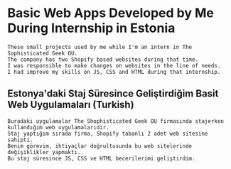 # Basic Web Apps Developed by Me During Internship in Estonia
```
These small projects used by me while I'm an intern in The Sophisticated Geek OU.
The company has two Shopify based websites during that time.
I was responsible to make changes on websites in the line of needs.
I had improve my skills on JS, CSS and HTML during that internship.
```

## Estonya'daki Staj Süresince Geliştirdiğim Basit Web Uygulamaları (Turkish)
```
Buradaki uygulamalar The Shophisticated Geek OU firmasında stajerken kullandığım web uygulamalarıdır.
Staj yaptığım sırada firma, Shopify tabanlı 2 adet web sitesine sahipti.
Benim görevim, ihtiyaçlar doğrultusunda bu web sitelerinde değişiklikler yapmaktı.
Bu staj süresince JS, CSS ve HTML becerilerimi geliştirdim.
```
